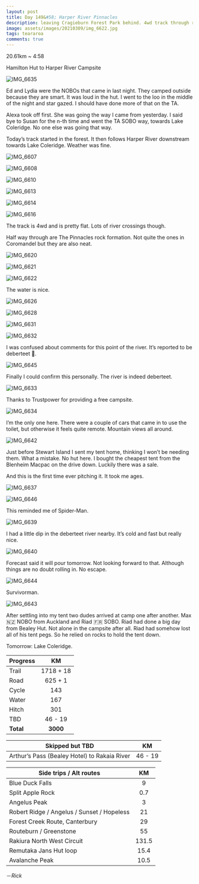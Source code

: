 ```yaml
---
layout: post
title: Day 149&#58; Harper River Pinnacles
description: leaving Cragieburn Forest Park behind. 4wd track through rivers and streams. Camping. Alone. One more day. 
image: assets/images/20210309/img_6622.jpg
tags: teararoa
comments: true
---
```


20.61km ~ 4:58

Hamilton Hut to Harper River Campsite

![IMG_6635](/assets/images/20210309/img_6635.jpg)

Ed and Lydia were the NOBOs that came in last night. They camped outside because they are smart. It was loud in the hut. I went to the loo in the middle of the night and star gazed. I should have done more of that on the TA. 

Alexa took off first. She was going the way I came from yesterday. I said bye to Susan for the n-th time and went the TA SOBO way, towards Lake Coleridge. No one else was going that way. 

Today’s track started in the forest. It then follows Harper River downstream towards Lake Coleridge. Weather was fine. 

![IMG_6607](/assets/images/20210309/img_6607.jpg)

![IMG_6608](/assets/images/20210309/img_6608.jpg)

![IMG_6610](/assets/images/20210309/img_6610.jpg)

![IMG_6613](/assets/images/20210309/img_6613.jpg)

![IMG_6614](/assets/images/20210309/img_6614.jpg)

![IMG_6616](/assets/images/20210309/img_6616.jpg)

The track is 4wd and is pretty flat. Lots of river crossings though. 

Half way through are The Pinnacles rock formation. Not quite the ones in Coromandel but they are also neat. 

![IMG_6620](/assets/images/20210309/img_6620.jpg)

![IMG_6621](/assets/images/20210309/img_6621.jpg)

![IMG_6622](/assets/images/20210309/img_6622.jpg)

The water is nice. 

![IMG_6626](/assets/images/20210309/img_6626.jpg)

![IMG_6628](/assets/images/20210309/img_6628.jpg)

![IMG_6631](/assets/images/20210309/img_6631.jpg)

![IMG_6632](/assets/images/20210309/img_6632.jpg)

I was confused about comments for this point of the river. It’s reported to be deberteet 🤔.

![IMG_6645](/assets/images/20210309/img_6645.jpg)

Finally I could confirm this personally. The river is indeed deberteet. 

![IMG_6633](/assets/images/20210309/img_6633.jpg)

Thanks to Trustpower for providing a free campsite. 

![IMG_6634](/assets/images/20210309/img_6634.jpg)

I’m the only one here. There were a couple of cars that came in to use the toilet, but otherwise it feels quite remote. Mountain views all around. 

![IMG_6642](/assets/images/20210309/img_6642.jpg)

Just before Stewart Island I sent my tent home, thinking I won’t be needing them. What a mistake. No hut here. I bought the cheapest tent from the Blenheim Macpac on the drive down. Luckily there was a sale. 

And this is the first time ever pitching it. It took me ages. 

![IMG_6637](/assets/images/20210309/img_6637.jpg)

![IMG_6646](/assets/images/20210309/img_6646.jpg)

This reminded me of Spider-Man. 

![IMG_6639](/assets/images/20210309/img_6639.jpg)

I had a little dip in the deberteet river nearby. It’s cold and fast but really nice. 

![IMG_6640](/assets/images/20210309/img_6640.jpg)

Forecast said it will pour tomorrow. Not looking forward to that. Although things are no doubt rolling in. No escape. 

![IMG_6644](/assets/images/20210309/img_6644.jpg)

Survivorman.

![IMG_6643](/assets/images/20210309/img_6643.jpg)

After settling into my tent two dudes arrived at camp one after another. Max 🇳🇿 NOBO from Auckland and Riad 🇫🇷 SOBO. Riad had done a big day from Bealey Hut. Not alone in the campsite after all. Riad had somehow lost all of his tent pegs. So he relied on rocks to hold the tent down.

Tomorrow: Lake Coleridge. 

| Progress | KM |
| ---- |:----:|
| Trail | 1718 + 18 |
| Road | 625 + 1 |
| Cycle | 143 |
| Water | 167 |
| Hitch | 301 |
| TBD | 46 - 19 |
| **Total** | **3000** |

| Skipped but TBD | KM |
| ---- |:----:|
| Arthur’s Pass (Bealey Hotel) to Rakaia River | 46 - 19 |

| Side trips / Alt routes | KM |
| ---- |:----:|
| Blue Duck Falls | 9 |
| Split Apple Rock | 0.7 |
| Angelus Peak | 3 |
| Robert Ridge / Angelus / Sunset / Hopeless | 21 |
| Forest Creek Route, Canterbury | 29 |
| Routeburn / Greenstone | 55 |
| Rakiura North West Circuit | 131.5 |
| Remutaka Jans Hut loop | 15.4 |
| Avalanche Peak | 10.5 |

－_Rick_